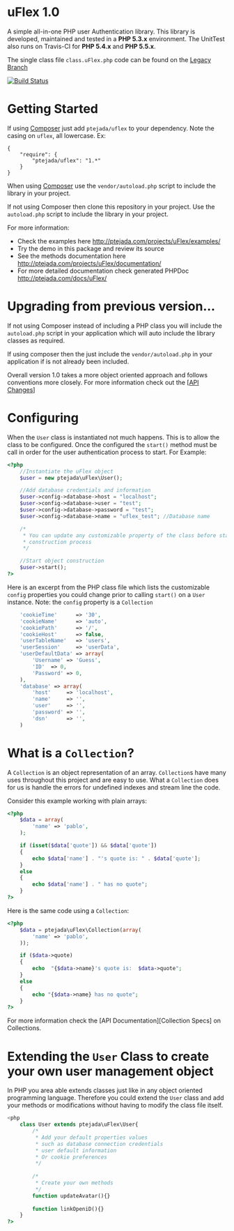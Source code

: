 uFlex 1.0
=========================

A simple all-in-one PHP user Authentication library.
This library is developed, maintained and tested in a **PHP 5.3.x** environment. The UnitTest also runs
on Travis-CI for **PHP 5.4.x** and **PHP 5.5.x**.

The single class file `class.uFlex.php` code can be found on the [Legacy Branch](https://github.com/ptejada/uFlex/tree/legacy)

[![Build Status](https://travis-ci.org/ptejada/uFlex.svg?branch=1.0-DEV)](https://travis-ci.org/ptejada/uFlex)

Getting Started
=========================

If using [Composer](https://getcomposer.org/) just add `ptejada/uflex` to your dependency. Note the casing on `uflex`,
all lowercase. Ex:

```
{
    "require": {
        "ptejada/uflex": "1.*"
    }
}
```

When using [Composer](https://getcomposer.org/) use the `vendor/autoload.php` script to include the library in your
project.

If not using Composer then clone this repository in your project. Use the `autoload.php` script to include the library
in your project.

For more information:

* Check the examples here <http://ptejada.com/projects/uFlex/examples/>
* Try the demo in this package and review its source
* See the methods documentation here <http://ptejada.com/projects/uFlex/documentation/>
* For more detailed documentation check generated PHPDoc <http://ptejada.com/docs/uFlex/>

Upgrading from previous version...
====================================

If not using Composer instead of including a PHP class you will include the `autoload.php` script in
your application which will auto include the library classes as required.

If using composer then the just include the `vendor/autoload.php` in your application if is not already
been included.

Overall version 1.0 takes a more object oriented approach and follows conventions more closely.
For more information check out the [[API Changes]]

Configuring
====================================

When the `User` class is instantiated not much happens. This is to allow the class to be configured.
Once the configured the `start()` method must be call in order for the user authentication process
to start. For Example:

```php
<?php
    //Instantiate the uFlex object
    $user = new ptejada\uFlex\User();

    //Add database credentials and information
    $user->config->database->host = "localhost";
    $user->config->database->user = "test";
    $user->config->database->password = "test";
    $user->config->database->name = "uflex_test"; //Database name

    /*
     * You can update any customizable property of the class before starting the object
     * construction process
     */

    //Start object construction
    $user->start();
?>
```

Here is an excerpt from the PHP class file which lists the customizable `config` properties you could change prior to calling
`start()` on a `User` instance. Note: the `config` property is a `Collection`

```php
	'cookieTime'      => '30',
    'cookieName'      => 'auto',
    'cookiePath'      => '/',
    'cookieHost'      => false,
    'userTableName'   => 'users',
    'userSession'     => 'userData',
    'userDefaultData' => array(
        'Username' => 'Guess',
        'ID'  => 0,
        'Password' => 0,
    ),
    'database' => array(
        'host'     => 'localhost',
        'name'     => '',
        'user'     => '',
        'password' => '',
        'dsn'      => '',
    )
```

What is a `Collection`?
================================

A `Collection` is an object representation of an array. `Collection`s have many uses throughout this project and are
easy to use. What a `Collection` does for us is handle the errors for undefined indexes and stream line the code.

Consider this example working with plain arrays:

```php
<?php
    $data = array(
        'name' => 'pablo',
    );

    if (isset($data['quote']) && $data['quote'])
    {
        echo $data['name'] . "'s quote is: " . $data['quote'];
    }
    else
    {
        echo $data['name'] . " has no quote";
    }
?>
```

Here is the same code using a `Collection`:

```php
<?php
    $data = ptejada\uFlex\Collection(array(
        'name' => 'pablo',
    ));

    if ($data->quote)
    {
        echo  "{$data->name}'s quote is:  $data->quote";
    }
    else
    {
        echo "{$data->name} has no quote";
    }
?>
```

For more information check the [API Documentation][Collection Specs] on Collections.



Extending the `User` Class to create your own user management object
==========================================================

In PHP you area able extends classes just like in any object oriented programming language. Therefore you could extend
the `User` class and add your methods or modifications without having to modify the class file itself.

```php
<php
	class User extends ptejada\uFlex\User{
		/*
		 * Add your default properties values
		 * such as database connection credentials
		 * user default information
		 * Or cookie preferences
		 */
		
		/*
		 * Create your own methods
		 */
		function updateAvatar(){}
		
		function linkOpeniD(){}
	}
?>
```


[API Changes]: https://github.com/ptejada/iD/blob/master/app/iD/models/Auth.php
